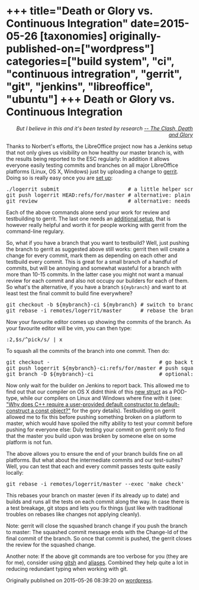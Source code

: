 +++
title="Death or Glory vs. Continuous Integration"
date=2015-05-26
[taxonomies]
originally-published-on=["wordpress"]
categories=["build system", "ci", "continuous intregration", "gerrit", "git", "jenkins", "libreoffice", "ubuntu"]
+++
Death or Glory vs. Continuous Integration
=========================================

<p style="text-align:right;"><em>But I believe in this and it's been tested by research</em>
<a href="https://www.youtube.com/watch?v=MwzMuuGOsVI"><em> -- The Clash, Death and Glory</em></a></p>
<p style="text-align:left;">Thanks to Norbert's efforts, the LibreOffice project now has a Jenkins setup that not only gives us visibility on how healthy our master branch is, with the results being reported to the ESC regularly: In addition it allows everyone easily testing commits and branches on all major LibreOffice platforms (Linux, OS X, Windows) just by uploading a change to <a href="https://gerrit.libreoffice.org/">gerrit</a>. Doing so is really easy once you are <a href="https://wiki.documentfoundation.org/Gerrit#Setting_Yourself_Up_For_Gerrit">set up</a>:</p>

<pre>./logerrit submit                      # a little helper script in our repo
git push logerrit HEAD:refs/for/master # alternative: plain old git
git review                             # alternative: needs to install the git-review addon</pre>
Each of the above commands alone send your work for review and testbuilding to gerrit. The last one needs an <a href="https://wiki.documentfoundation.org/Development/GitReview">additional setup</a>, that is however really helpful and worth it for people working with gerrit from the command-line regulary.

So, what if you have a branch that you want to testbuild? Well, just pushing the branch to gerrit as suggested above still works: gerrit then will create a change for every commit, mark them as depending on each other and testbuild every commit. This is great for a small branch of a handful of commits, but will be annoying and somewhat wasteful for a branch with more than 10-15 commits. In the latter case you might not want a manual review for each commit and also not occupy our builders for each of them. So what's the alternative, if you have a branch <code>${mybranch}</code> and want to at least test the final commit to build fine everywhere?
<pre>git checkout -b ${mybranch}-ci ${mybranch} # switch to branch ${mybranch}-ci
git rebase -i remotes/logerrit/master      # rebase the branch on master interactively</pre>
Now your favourite editor comes up showing the commits of the branch. As your favourite editor will be vim, you can then type:
<pre>:2,$s/^pick/s/ | x</pre>
To squash all the commits of the branch into one commit. Then do:
<pre>git checkout -                                   # go back to whatever branch we where on before
git push logerrit ${mybranch}-ci:refs/for/master # push squashed branch to gerrit for testbuilding
git branch -D ${mybranch}-ci                     # optional: delete squashed branch locally</pre>
Now only wait for the builder on Jenkins to report back. This allowed me to find out that our compiler on OS X didnt think of this <a href="https://gerrit.libreoffice.org/#/c/15892/1/sw/inc/unocrsr.hxx">new struct</a> as a POD-type, while our compilers on Linux and Windows where fine with it (see: <a class="question-hyperlink" href="http://stackoverflow.com/questions/7411515/why-does-c-require-a-user-provided-default-constructor-to-default-construct-a">"Why does C++ require a user-provided default constructor to default-construct a const object?"</a> for the gory details). Testbuilding on gerrit allowed me to fix this before pushing something broken on a platform to master, which would have spoiled the nifty ability to test your commit before pushing for everyone else: Duly testing your commit on gerrit only to find that the master you build upon was broken by someone else on some platform is not fun.

The above allows you to ensure the end of your branch builds fine on all platforms. But what about the intermediate commits and our test-suites? Well, you can test that each and every commit passes tests quite easily locally:
<pre>git rebase -i remotes/logerrit/master --exec 'make check'</pre>
This rebases your branch on master (even if its already up to date) and builds and runs all the tests on each commit along the way. In case there is a test breakage, git stops and lets you fix things (just like with traditional troubles on rebases like changes not applying cleanly).

Note: gerrit will close the squashed branch change if you push the branch to master: The squashed commit message ends with the Change-Id of the final commit of the branch. So once that commit is pushed, the gerrit closes the review for the squashed change.

Another note: If the above git commands are too verbose for you (they are for me), consider using <a href="https://github.com/thoughtbot/gitsh">gitsh</a> and <a href="http://githowto.com/aliases">aliases</a>. Combined they help quite a lot in reducing redundant typing when working with git.

Originally published on 2015-05-26 08:39:20 on [wordpress](https://skyfromme.wordpress.com/2015/05/26/death-or-glory-vs-continuous-integration/).
